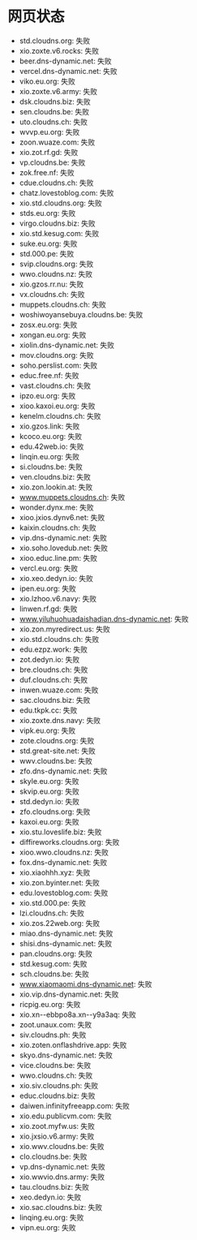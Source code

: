 # 网页状态
- std.cloudns.org: 失败
- xio.zoxte.v6.rocks: 失败
- beer.dns-dynamic.net: 失败
- vercel.dns-dynamic.net: 失败
- viko.eu.org: 失败
- xio.zoxte.v6.army: 失败
- dsk.cloudns.biz: 失败
- sen.cloudns.be: 失败
- uto.cloudns.ch: 失败
- wvvp.eu.org: 失败
- zoon.wuaze.com: 失败
- xio.zot.rf.gd: 失败
- vp.cloudns.be: 失败
- zok.free.nf: 失败
- cdue.cloudns.ch: 失败
- chatz.lovestoblog.com: 失败
- xio.std.cloudns.org: 失败
- stds.eu.org: 失败
- virgo.cloudns.biz: 失败
- xio.std.kesug.com: 失败
- suke.eu.org: 失败
- std.000.pe: 失败
- svip.cloudns.org: 失败
- wwo.cloudns.nz: 失败
- xio.gzos.rr.nu: 失败
- vx.cloudns.ch: 失败
- muppets.cloudns.ch: 失败
- woshiwoyansebuya.cloudns.be: 失败
- zosx.eu.org: 失败
- xongan.eu.org: 失败
- xiolin.dns-dynamic.net: 失败
- mov.cloudns.org: 失败
- soho.perslist.com: 失败
- educ.free.nf: 失败
- vast.cloudns.ch: 失败
- ipzo.eu.org: 失败
- xioo.kaxoi.eu.org: 失败
- kenelm.cloudns.ch: 失败
- xio.gzos.link: 失败
- kcoco.eu.org: 失败
- edu.42web.io: 失败
- linqin.eu.org: 失败
- si.cloudns.be: 失败
- ven.cloudns.biz: 失败
- xio.zon.lookin.at: 失败
- www.muppets.cloudns.ch: 失败
- wonder.dynx.me: 失败
- xioo.jxios.dynv6.net: 失败
- kaixin.cloudns.ch: 失败
- vip.dns-dynamic.net: 失败
- xio.soho.lovedub.net: 失败
- xioo.educ.line.pm: 失败
- vercl.eu.org: 失败
- xio.xeo.dedyn.io: 失败
- ipen.eu.org: 失败
- xio.lzhoo.v6.navy: 失败
- linwen.rf.gd: 失败
- www.yiluhuohuadaishadian.dns-dynamic.net: 失败
- xio.zon.myredirect.us: 失败
- xio.std.cloudns.ch: 失败
- edu.ezpz.work: 失败
- zot.dedyn.io: 失败
- bre.cloudns.ch: 失败
- duf.cloudns.ch: 失败
- inwen.wuaze.com: 失败
- sac.cloudns.biz: 失败
- edu.tkpk.cc: 失败
- xio.zoxte.dns.navy: 失败
- vipk.eu.org: 失败
- zote.cloudns.org: 失败
- std.great-site.net: 失败
- wwv.cloudns.be: 失败
- zfo.dns-dynamic.net: 失败
- skyle.eu.org: 失败
- skvip.eu.org: 失败
- std.dedyn.io: 失败
- zfo.cloudns.org: 失败
- kaxoi.eu.org: 失败
- xio.stu.loveslife.biz: 失败
- diffireworks.cloudns.org: 失败
- xioo.wwo.cloudns.nz: 失败
- fox.dns-dynamic.net: 失败
- xio.xiaohhh.xyz: 失败
- xio.zon.byinter.net: 失败
- edu.lovestoblog.com: 失败
- xio.std.000.pe: 失败
- lzi.cloudns.ch: 失败
- xio.zos.22web.org: 失败
- miao.dns-dynamic.net: 失败
- shisi.dns-dynamic.net: 失败
- pan.cloudns.org: 失败
- std.kesug.com: 失败
- sch.cloudns.be: 失败
- www.xiaomaomi.dns-dynamic.net: 失败
- xio.vip.dns-dynamic.net: 失败
- ricpig.eu.org: 失败
- xio.xn--ebbpo8a.xn--y9a3aq: 失败
- zoot.unaux.com: 失败
- siv.cloudns.ph: 失败
- xio.zoten.onflashdrive.app: 失败
- skyo.dns-dynamic.net: 失败
- vice.cloudns.be: 失败
- wwo.cloudns.ch: 失败
- xio.siv.cloudns.ph: 失败
- educ.cloudns.biz: 失败
- daiwen.infinityfreeapp.com: 失败
- xio.edu.publicvm.com: 失败
- xio.zoot.myfw.us: 失败
- xio.jxsio.v6.army: 失败
- xio.wwv.cloudns.be: 失败
- clo.cloudns.be: 失败
- vp.dns-dynamic.net: 失败
- xio.wwvio.dns.army: 失败
- tau.cloudns.biz: 失败
- xeo.dedyn.io: 失败
- xio.sac.cloudns.biz: 失败
- linqing.eu.org: 失败
- vipn.eu.org: 失败
